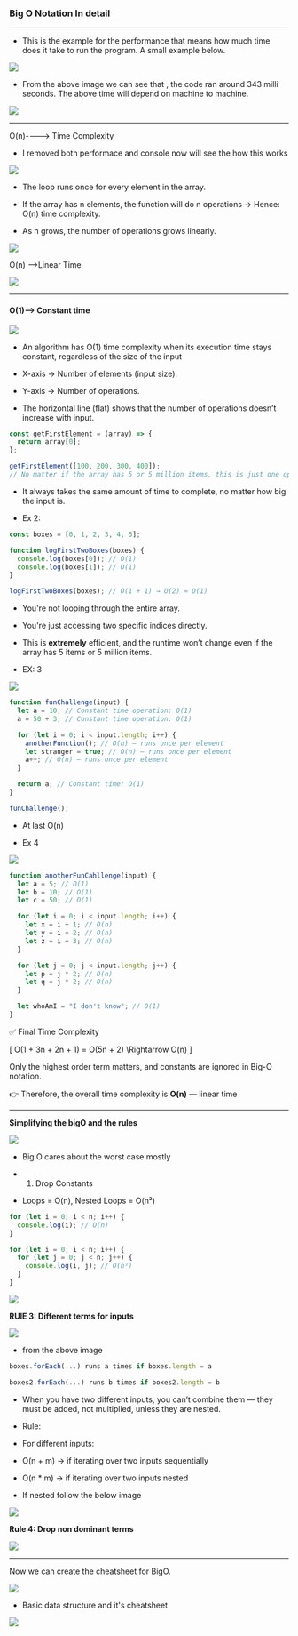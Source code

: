 ### Big O Notation In detail

---

- This is the example for the performance that means how much time does it take to run the program. A small example below.

<img src="./images_used/image.png">

- From the above image we can see that , the code ran around 343 milli seconds. The above time will depend on machine to machine.

<img src="./images_used/image-1.png">

---

O(n)----> Time Complexity

- I removed both performace and console now will see the how this works

<img src="./images_used/image-2.png">

- The loop runs once for every element in the array.

- If the array has n elements, the function will do n operations → Hence: O(n) time complexity.

- As n grows, the number of operations grows linearly.

<img src="./images_used/image-3.png">

O(n) -->Linear Time

<img src="./images_used/image-4.png">

---

#### O(1)--> Constant time

<img src="./images_used/image-5.png">

- An algorithm has O(1) time complexity when its execution time stays constant, regardless of the size of the input
- X-axis → Number of elements (input size).

- Y-axis → Number of operations.

- The horizontal line (flat) shows that the number of operations doesn’t increase with input.

```js
const getFirstElement = (array) => {
  return array[0];
};

getFirstElement([100, 200, 300, 400]);
// No matter if the array has 5 or 5 million items, this is just one operation.
```

- It always takes the same amount of time to complete, no matter how big the input is.

- Ex 2:

```js
const boxes = [0, 1, 2, 3, 4, 5];

function logFirstTwoBoxes(boxes) {
  console.log(boxes[0]); // O(1)
  console.log(boxes[1]); // O(1)
}

logFirstTwoBoxes(boxes); // O(1 + 1) → O(2) ≈ O(1)
```

- You're not looping through the entire array.

- You're just accessing two specific indices directly.

- This is **extremely** efficient, and the runtime won’t change even if the array has 5 items or 5 million items.

- EX: 3

<img src="./images_used/image-6.png">

```js
function funChallenge(input) {
  let a = 10; // Constant time operation: O(1)
  a = 50 + 3; // Constant time operation: O(1)

  for (let i = 0; i < input.length; i++) {
    anotherFunction(); // O(n) — runs once per element
    let stranger = true; // O(n) — runs once per element
    a++; // O(n) — runs once per element
  }

  return a; // Constant time: O(1)
}

funChallenge();
```

- At last O(n)

- Ex 4

<img src="./images_used/image-7.png">

```js
function anotherFunCahllenge(input) {
  let a = 5; // O(1)
  let b = 10; // O(1)
  let c = 50; // O(1)

  for (let i = 0; i < input.length; i++) {
    let x = i + 1; // O(n)
    let y = i + 2; // O(n)
    let z = i + 3; // O(n)
  }

  for (let j = 0; j < input.length; j++) {
    let p = j * 2; // O(n)
    let q = j * 2; // O(n)
  }

  let whoAmI = "I don't know"; // O(1)
}
```

✅ Final Time Complexity

\[
O(1 + 3n + 2n + 1) = O(5n + 2) \Rightarrow O(n)
\]

Only the highest order term matters, and constants are ignored in Big-O notation.

👉 Therefore, the overall time complexity is **O(n)** — linear time

---

**Simplifying the bigO and the rules**

<img src="./images_used/image8.png">

- Big O cares about the worst case mostly

- 1. Drop Constants
- Loops = O(n), Nested Loops = O(n²)

```js
for (let i = 0; i < n; i++) {
  console.log(i); // O(n)
}

for (let i = 0; i < n; i++) {
  for (let j = 0; j < n; j++) {
    console.log(i, j); // O(n²)
  }
}
```

<img src="./images_used/img9.png">

**RUlE 3: Different terms for inputs**

<img src="./images_used/image10.png">

- from the above image

```js
boxes.forEach(...) runs a times if boxes.length = a

boxes2.forEach(...) runs b times if boxes2.length = b
```

- When you have two different inputs, you can’t combine them — they must be added, not multiplied, unless they are nested.

- Rule:
- For different inputs:
- O(n + m) → if iterating over two inputs sequentially
- O(n \* m) → if iterating over two inputs nested
- If nested follow the below image

<img src="./images_used/image11.png">

**Rule 4: Drop non dominant terms**

<img src="./images_used/image12.png">


---

Now we can create the cheatsheet for BigO.

<img src="./images_used/image13.png">

- Basic data structure and it's cheatsheet


<img src="./images_used/image14.png">

